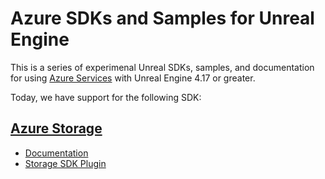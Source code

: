 # Azure SDKs and Samples for Unreal Engine

This is a series of experimenal Unreal SDKs, samples, and documentation for using [Azure Services](https://aka.ms/azfreegamedev) with Unreal Engine 4.17 or greater.

Today, we have support for the following SDK:

## [Azure Storage](https://aka.ms/azstoragedocsgamedev)

* [Documentation](https://aka.ms/unreal-storage-docs)
* [Storage SDK Plugin](https://github.com/BrianPeek/AzureSDKs-Unity/releases)
